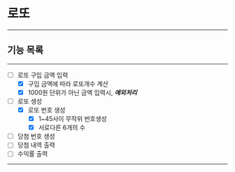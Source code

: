 
# 로또

----

## 기능 목록

---
-[ ] 로또 구입 금액 입력
  - [x] 구입 금액에 따라 로또개수 계산
  - [x] 1000원 단위가 아닌 금액 입력시, **_예외처리_**
-[ ] 로또 생성
  - [x] 로또 번호 생성
    - [x] 1~45사이 무작위 번호생성
    - [x] 서로다른 6개의 수
-[ ] 당첨 번호 생성
-[ ] 당첨 내역 출력
-[ ] 수익률 출력
---